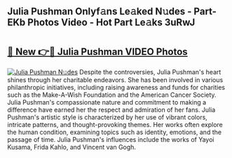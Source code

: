 ## Julia Pushman Onlyf𝚊ns Le𝚊ked N𝚞des - Part-EKb Photos Video - Hot Part Le𝚊ks 3uRwJ

# <h2><a href="http://ab5939.deff.icu/?id=Julia+Pushman">🔗 New 👉🔴 Julia Pushman VIDEO Photos</a></h2>

[![Julia Pushman N𝚞des](https://i.imgur.com/rIISA9y.gif)](http://ab5939.deff.icu/?id=Julia+Pushman)
Despite the controversies, Julia Pushman's heart shines through her charitable endeavors. She has been involved in various philanthropic initiatives, including raising awareness and funds for charities such as the Make-A-Wish Foundation and the American Cancer Society. Julia Pushman's compassionate nature and commitment to making a difference have earned her the respect and admiration of her fans. Julia Pushman's artistic style is characterized by her use of vibrant colors, intricate patterns, and thought-provoking themes. Her works often explore the human condition, examining topics such as identity, emotions, and the passage of time. Julia Pushman's influences include the works of Yayoi Kusama, Frida Kahlo, and Vincent van Gogh.
